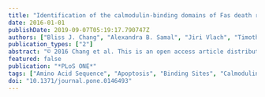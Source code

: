 ```yaml
---
title: "Identification of the calmodulin-binding domains of Fas death receptor"
date: 2016-01-01
publishDate: 2019-09-07T05:19:17.790747Z
authors: ["Bliss J. Chang", "Alexandra B. Samal", "Jiri Vlach", "Timothy F. Fernandez", "Dewey Brooke", "Peter E.Prevelige Jr", "Jamil S. Saad"]
publication_types: ["2"]
abstract: "© 2016 Chang et al. This is an open access article distributed under the terms of the Creative Commons Attribution License, which permits unrestricted use, distribution, and reproduction in any medium, provided the original author and source are credited. The extrinsic apoptotic pathway is initiated by binding of a Fas ligand to the ectodomain of the surface death receptor Fas protein. Subsequently, the intracellular death domain of Fas (FasDD) and that of the Fas-associated protein (FADD) interact to form the core of the death-inducing signaling complex (DISC), a crucial step for activation of caspases that induce cell death. Previous studies have shown that calmodulin (CaM) is recruited into the DISC in cholangiocarcinoma cells and specifically interacts with FasDD to regulate the apoptotic/survival signaling pathway. Inhibition of CaM activity in DISC stimulates apoptosis significantly. We have recently shown that CaM forms a ternary complex with FasDD (2:1 CaM:FasDD). However, the molecular mechanism by which CaM binds to two distinct FasDD motifs is not fully understood. Here, we employed mass spectrometry, nuclear magnetic resonance (NMR), biophysical, and biochemical methods to identify the binding regions of FasDD and provide a molecular basis for the role of CaM in Fas-mediated apoptosis. Proteolytic digestion and mass spectrometry data revealed that peptides spanning residues 209-239 (Fas-Pep1) and 251-288 (Fas-Pep2) constitute the two CaM-binding regions of FasDD. To determine the molecular mechanism of interaction, we have characterized the binding of recombinant/synthetic Fas-Pep1 and Fas-Pep2 peptides with CaM. Our data show that both peptides engage the N- and C-terminal lobes of CaM simultaneously. Binding of Fas-Pep1 to CaM is entropically driven while that of Fas-Pep2 to CaM is enthalpically driven, indicating that a combination of electrostatic and hydrophobic forces contribute to the stabilization of the FasDD-CaM complex. Our data suggest that because Fas-Pep1 and Fas-Pep2 are involved in extensive intermolecular contacts with the death domain of FADD, binding of CaM to these regions may hinder its ability to bind to FADD, thus greatly inhibiting the initiation of apoptotic signaling pathway."
featured: false
publication: "*PLoS ONE*"
tags: ["Amino Acid Sequence", "Apoptosis", "Binding Sites", "Calmodulin", "Cell Line", "Tumor", "Cholangiocarcinoma", "Circular Dichroism", "Fas-Associated Death Domain Protein", "Humans", "Molecular Sequence Data", "Nuclear Magnetic Resonance", "Biomolecular", "Peptides", "Protein Binding", "Protein Structure", "Tertiary", "Proteolysis", "Recombinant Proteins", "Signal Transduction", "Tandem Mass Spectrometry", "Thermodynamics", "analysis", "biosynthesis", "chemistry", "fas Receptor", "genetics", "isolation & purification", "metabolism", "pathology"]
doi: "10.1371/journal.pone.0146493"
---
```


